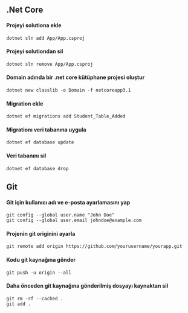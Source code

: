 ## .Net Core

#### Projeyi solutiona ekle
``` 
dotnet sln add App/App.csproj
``` 

#### Projeyi solutiondan sil
``` 
dotnet sln remove App/App.csproj
``` 

#### Domain adında bir .net core kütüphane projesi oluştur
``` 
dotnet new classlib -o Domain -f netcoreapp3.1
``` 

#### Migration ekle
``` 
dotnet ef migrations add Student_Table_Added
``` 

#### Migrationı veri tabanına uygula
``` 
dotnet ef database update
``` 

#### Veri tabanını sil
``` 
dotnet ef database drop
``` 
## Git

#### Git için kullanıcı adı ve e-posta ayarlamasını yap
```
git config --global user.name "John Doe"
git config --global user.email johndoe@example.com
```

#### Projenin git originini ayarla
```
git remote add origin https://github.com/yourusername/yourapp.git 
```
#### Kodu git kaynağına gönder
```
git push -u origin --all
```

#### Daha önceden git kaynağına gönderilmiş dosyayı kaynaktan sil
```
git rm -rf --cached .   
git add . 
``` 